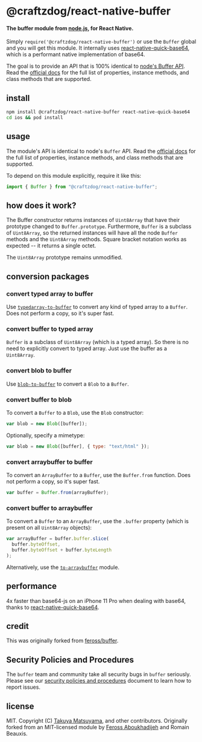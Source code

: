 # @craftzdog/react-native-buffer

#### The buffer module from [node.js](https://nodejs.org/), for React Native.

Simply `require('@craftzdog/react-native-buffer')` or use the `Buffer` global and you will get this module.
It internally uses [react-native-quick-base64](https://github.com/craftzdog/react-native-quick-base64), which is a performant native implementation of base64.

The goal is to provide an API that is 100% identical to
[node's Buffer API](https://nodejs.org/api/buffer.html). Read the
[official docs](https://nodejs.org/api/buffer.html) for the full list of properties,
instance methods, and class methods that are supported.

## install

```bash
npm install @craftzdog/react-native-buffer react-native-quick-base64
cd ios && pod install
```

## usage

The module's API is identical to node's `Buffer` API. Read the
[official docs](https://nodejs.org/api/buffer.html) for the full list of properties,
instance methods, and class methods that are supported.

To depend on this module explicitly, require it like this:

```js
import { Buffer } from "@craftzdog/react-native-buffer";
```

## how does it work?

The Buffer constructor returns instances of `Uint8Array` that have their prototype
changed to `Buffer.prototype`. Furthermore, `Buffer` is a subclass of `Uint8Array`,
so the returned instances will have all the node `Buffer` methods and the
`Uint8Array` methods. Square bracket notation works as expected -- it returns a
single octet.

The `Uint8Array` prototype remains unmodified.

## conversion packages

### convert typed array to buffer

Use [`typedarray-to-buffer`](https://www.npmjs.com/package/typedarray-to-buffer) to convert any kind of typed array to a `Buffer`. Does not perform a copy, so it's super fast.

### convert buffer to typed array

`Buffer` is a subclass of `Uint8Array` (which is a typed array). So there is no need to explicitly convert to typed array. Just use the buffer as a `Uint8Array`.

### convert blob to buffer

Use [`blob-to-buffer`](https://www.npmjs.com/package/blob-to-buffer) to convert a `Blob` to a `Buffer`.

### convert buffer to blob

To convert a `Buffer` to a `Blob`, use the `Blob` constructor:

```js
var blob = new Blob([buffer]);
```

Optionally, specify a mimetype:

```js
var blob = new Blob([buffer], { type: "text/html" });
```

### convert arraybuffer to buffer

To convert an `ArrayBuffer` to a `Buffer`, use the `Buffer.from` function. Does not perform a copy, so it's super fast.

```js
var buffer = Buffer.from(arrayBuffer);
```

### convert buffer to arraybuffer

To convert a `Buffer` to an `ArrayBuffer`, use the `.buffer` property (which is present on all `Uint8Array` objects):

```js
var arrayBuffer = buffer.buffer.slice(
  buffer.byteOffset,
  buffer.byteOffset + buffer.byteLength
);
```

Alternatively, use the [`to-arraybuffer`](https://www.npmjs.com/package/to-arraybuffer) module.

## performance

4x faster than base64-js on an iPhone 11 Pro when dealing with base64, thanks to [react-native-quick-base64](https://github.com/craftzdog/react-native-quick-base64).

## credit

This was originally forked from [feross/buffer](https://github.com/feross/buffer).

## Security Policies and Procedures

The `buffer` team and community take all security bugs in `buffer` seriously. Please see our [security policies and procedures](https://github.com/feross/security) document to learn how to report issues.

## license

MIT.
Copyright (C) [Takuya Matsuyama](https://www.craftz.dog/), and other contributors.
Originally forked from an MIT-licensed module by [Feross Aboukhadijeh](http://feross.org) and Romain Beauxis.
